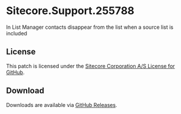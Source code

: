 # Sitecore.Support.255788
In List Manager contacts disappear from the list when a source list is included

## License  
This patch is licensed under the [Sitecore Corporation A/S License for GitHub](https://github.com/sitecoresupport/Sitecore.Support.255788/blob/master/LICENSE).  

## Download  
Downloads are available via [GitHub Releases](https://github.com/sitecoresupport/Sitecore.Support.255788/releases).  
